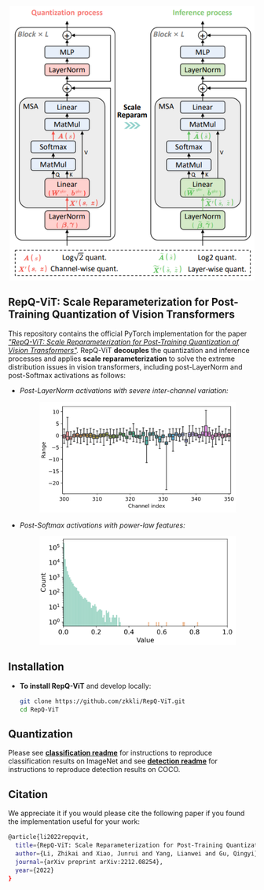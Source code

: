 <div align=center>
  <img src="imgs/overview.png" width="500px" />
  </div>

## RepQ-ViT: Scale Reparameterization for Post-Training Quantization of Vision Transformers

This repository contains the official PyTorch implementation for the paper
*["RepQ-ViT: Scale Reparameterization for Post-Training Quantization of Vision Transformers"](https://arxiv.org/abs/2212.08254).* RepQ-ViT **decouples** the quantization and inference processes and applies **scale reparameterization** to solve the extreme distribution issues in vision transformers, including post-LayerNorm and post-Softmax activations as follows:

- *Post-LayerNorm activations with severe inter-channel variation:*
  
  <div align=center>
  <img src="imgs/LayerNorm.png" width="400px" />
  </div>

- *Post-Softmax activations with power-law features:*
  
  <div align=center>
  <img src="imgs/Softmax.png" width="400px" />
  </div>

## Installation

- **To install RepQ-ViT** and develop locally:
  
  ```bash
  git clone https://github.com/zkkli/RepQ-ViT.git
  cd RepQ-ViT
  ```

## Quantization

Please see [**classification readme**](https://github.com/zkkli/RepQ-ViT/tree/main/classification) for instructions to reproduce classification results on ImageNet and see [**detection readme**](https://github.com/zkkli/RepQ-ViT/tree/main/detection) for instructions to reproduce detection results on COCO.

## Citation

We appreciate it if you would please cite the following paper if you found the implementation useful for your work:

```bash
@article{li2022repqvit,
  title={RepQ-ViT: Scale Reparameterization for Post-Training Quantization of Vision Transformers},
  author={Li, Zhikai and Xiao, Junrui and Yang, Lianwei and Gu, Qingyi},
  journal={arXiv preprint arXiv:2212.08254},
  year={2022}
}
```
